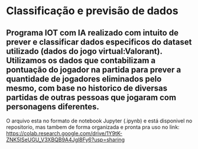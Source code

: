 # Classificação e previsão de dados
Programa IOT com IA realizado com intuito de prever e classificar dados especificos do dataset utilizado (dados do jogo virtual:Valorant).
Utilizamos os dados que contabilizam a pontuação do jogador na partida para prever a quantidade de jogadores eliminados pelo mesmo, com base no historico de diversas partidas de outras pessoas que jogaram com personagens diferentes.
--------------------------------------------------------------------------------------------------------------------------------------------------------
O arquivo esta no formato de notebook Jupyter (.ipynb) e está disponivel no repositorio, mas tambem de forma organizada e pronta pra uso no link:
https://colab.research.google.com/drive/1Y9tK-ZNK5ISeUGU_V3XBQB9A4Jgl8Fy6?usp=sharing


